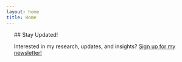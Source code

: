 ```yaml
---
layout: home
title: Home
---
```


<div style="padding-left: 20px;">
## Stay Updated!

Interested in my research, updates, and insights? [Sign up for my newsletter!](/blog/signup/)
</div>
